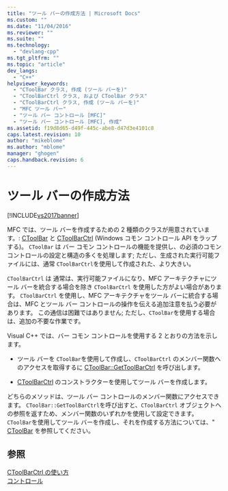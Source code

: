 ```yaml
---
title: "ツール バーの作成方法 | Microsoft Docs"
ms.custom: ""
ms.date: "11/04/2016"
ms.reviewer: ""
ms.suite: ""
ms.technology: 
  - "devlang-cpp"
ms.tgt_pltfrm: ""
ms.topic: "article"
dev_langs: 
  - "C++"
helpviewer_keywords: 
  - "CToolBar クラス, 作成 (ツール バーを)"
  - "CToolBarCtrl クラス, および CToolBar クラス"
  - "CToolBarCtrl クラス, 作成 (ツール バーを)"
  - "MFC ツール バー"
  - "ツール バー コントロール [MFC]"
  - "ツール バー コントロール [MFC], 作成"
ms.assetid: f19d8d65-d49f-445c-abe8-d47d3e4101c8
caps.latest.revision: 10
author: "mikeblome"
ms.author: "mblome"
manager: "ghogen"
caps.handback.revision: 6
---
```

# ツール バーの作成方法
[!INCLUDE[vs2017banner](../assembler/inline/includes/vs2017banner.md)]

MFC では、ツール バーを作成するための 2 種類のクラスが用意されています。: [CToolBar](../mfc/reference/ctoolbar-class.md) と [CToolBarCtrl](../mfc/reference/ctoolbarctrl-class.md) \(Windows コモン コントロール API をラップする\)。  `CToolBar` は バー コモン コントロールの機能を提供し、の必須のコモン コントロールの設定と構造の多くを処理します; ただし、生成された実行可能ファイルには、通常 `CToolBarCtrl`を使用して作成された、より大きい。  
  
 `CToolBarCtrl` は 通常は、実行可能ファイルになり、MFC アーキテクチャにツール バーを統合する場合を除き `CToolBarCtrl` を使用した方がよい場合があります。  `CToolBarCtrl` を使用し、MFC アーキテクチャをツール バーに統合する場合は、MFC とツール バー コントロールの操作を伝える追加注意を払う必要があります。  この通信は困難ではありません; ただし、`CToolBar`を使用する場合は、追加の不要な作業です。  
  
 Visual C\+\+ では、バー コモン コントロールを使用する 2 とおりの方法を示します。  
  
-   ツール バーを `CToolBar`を使用して作成し、`CToolBarCtrl` のメンバー関数へのアクセスを取得するに [CToolBar::GetToolBarCtrl](../Topic/CToolBar::GetToolBarCtrl.md) を呼び出します。  
  
-   [CToolBarCtrl](../mfc/reference/ctoolbarctrl-class.md) のコンストラクターを使用してツール バーを作成します。  
  
 どちらのメソッドは、ツール バー コントロールのメンバー関数にアクセスできます。  `CToolBar::GetToolBarCtrl`を呼び出すと、`CToolBarCtrl` オブジェクトへの参照を返すため、メンバー関数のいずれかを使用して設定できます。  `CToolBar`を使用してツール バーを作成し、それを作成する方法については、" [CToolBar](../mfc/reference/ctoolbar-class.md) を参照してください。  
  
## 参照  
 [CToolBarCtrl の使い方](../mfc/using-ctoolbarctrl.md)   
 [コントロール](../mfc/controls-mfc.md)